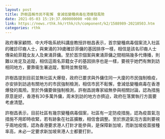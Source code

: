 ```yaml
---
layout: post
title: 許樹昌稱市民不鬆懈　會減低變種病毒在港爆發風險
date: 2021-05-03 15:19:37.000000000 +08:00
link: https://news.rthk.hk/rthk/ch/component/k2/1588989-20210503.htm
categories: rthk
---
```


政府專家顧問、中大呼吸系統科講座教授許樹昌表示，首宗變種病毒個案流入社區的確診印裔人士，與東涌的39歲確診菲傭的基因排序一樣，相信是該名印裔人士傳染給菲籍女友人及東涌菲傭。至於首宗個案與東涌菲傭之間相隔幾多代傳播，則難以肯定及追蹤，相信這兩名菲籍女子的基因排序也是一樣，要視乎她們有無到訪相同地方，要靠衞生署追蹤，暫時並無發現。

許樹昌提到目前並無社區大爆發，政府已要求與外傭住同一大廈的市民強制檢疫，亦安排到訪過有關地方的市民強制檢測，相信市民不鬆懈，會減低變種病毒在香港爆發的風險。至於外傭要做強制檢測，許樹昌說專家組無參與相關討論，認為措施原意是好，香港有30多萬外傭，周末到訪的地方亦擠迫，政府在落實執行方面要考慮清楚。

許樹昌表示，目前社區有幾宗變種病毒個案，社區有一定防疫措施，認為疫苗氣泡措施不用即時收緊，若有跡象在社區擴散，相信會調整。至於旅遊氣泡方面則要視乎兩地疫情，認為香港要求港人打針才能參與，是保障新加坡，而新加坡疫苗接種率高，未必一定要求新加坡來港人士都要打針。
